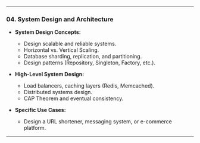 
---
### **04. System Design and Architecture**
- **System Design Concepts:**
  - Design scalable and reliable systems.
  - Horizontal vs. Vertical Scaling.
  - Database sharding, replication, and partitioning.
  - Design patterns (Repository, Singleton, Factory, etc.).
  
- **High-Level System Design:**
  - Load balancers, caching layers (Redis, Memcached).
  - Distributed systems design.
  - CAP Theorem and eventual consistency.

- **Specific Use Cases:**
  - Design a URL shortener, messaging system, or e-commerce platform.

---